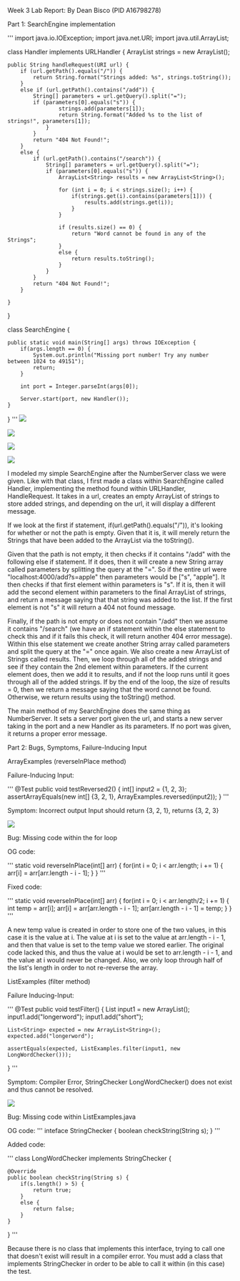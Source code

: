 Week 3 Lab Report: By Dean Bisco (PID A16798278)

Part 1: SearchEngine implementation

'''
import java.io.IOException;
import java.net.URI;
import java.util.ArrayList;

class Handler implements URLHandler {
    ArrayList<String> strings = new ArrayList<String>();

    public String handleRequest(URI url) {
        if (url.getPath().equals("/")) {
            return String.format("Strings added: %s", strings.toString());
        }
        else if (url.getPath().contains("/add")) {
            String[] parameters = url.getQuery().split("=");
            if (parameters[0].equals("s")) {
                    strings.add(parameters[1]);
                    return String.format("Added %s to the list of strings!", parameters[1]);
                }
            }
            return "404 Not Found!";
        }
        else {
            if (url.getPath().contains("/search")) {
                String[] parameters = url.getQuery().split("=");
                if (parameters[0].equals("s")) {
                    ArrayList<String> results = new ArrayList<String>();

                    for (int i = 0; i < strings.size(); i++) {
                        if(strings.get(i).contains(parameters[1])) {
                            results.add(strings.get(i));
                        }
                    }

                    if (results.size() == 0) {
                        return "Word cannot be found in any of the Strings";
                    }
                    else {
                        return results.toString();
                    }
                }
            }
            return "404 Not Found!";
        }

    }
}

class SearchEngine {

    public static void main(String[] args) throws IOException {
        if(args.length == 0) {
            System.out.println("Missing port number! Try any number between 1024 to 49151");
            return;
        }

        int port = Integer.parseInt(args[0]);

        Server.start(port, new Handler());
    }
}
'''
![](https://aquazap.github.io/cse15l-lab-reports/lab-report-3-screenshot-1.png)

![](https://aquazap.github.io/cse15l-lab-reports/lab-report-3-screenshot-2.png)

![](https://aquazap.github.io/cse15l-lab-reports/lab-report-3-screenshot-3.png)

![](https://aquazap.github.io/cse15l-lab-reports/lab-report-3-screenshot-4.png)

I modeled my simple SearchEngine after the NumberServer class we were given. Like with that class, I first made a class within SearchEngine called Handler, implementing the method found within URLHandler, HandleRequest. It takes in a url, creates an empty ArrayList of strings to store added strings, and depending on the url, it will display a different message.

If we look at the first if statement, if(url.getPath().equals("/")), it's looking for whether or not the path is empty. Given that it is, it will merely return the Strings that have been added to the ArrayList via the toString(). 

Given that the path is not empty, it then checks if it contains "/add" with the following else if statement. If it does, then it will create a new String array called parameters by splitting the query at the "=". So if the entire url were "localhost:4000/add?s=apple" then parameters would be ["s", "apple"]. It then checks if that first element within parameters is "s". If it is, then it will add the second element within parameters to the final ArrayList of strings, and return a message saying that that string was added to the list. If the first element is not "s" it will return a 404 not found message.

Finally, if the path is not empty or does not contain "/add" then we assume it contains "/search" (we have an if statement within the else statement to check this and if it fails this check, it will return another 404 error message). Within this else statement we create another String array called parameters and split the query at the "=" once again. We also create a new ArrayList of Strings called results. Then, we loop through all of the added strings and see if they contain the 2nd element within parameters. If the current element does, then we add it to results, and if not the loop runs until it goes through all of the added strings. If by the end of the loop, the size of results = 0, then we return a message saying that the word cannot be found. Otherwise, we return results using the toString() method.

The main method of my SearchEngine does the same thing as NumberServer. It sets a server port given the url, and starts a new server taking in the port and a new Handler as its parameters. If no port was given, it returns a proper error message.

Part 2: Bugs, Symptoms, Failure-Inducing Input

ArrayExamples (reverseInPlace method)

Failure-Inducing Input:

'''
@Test 
public void testReversed2() {
    int[] input2 = {1, 2, 3};
    assertArrayEquals(new int[] {3, 2, 1}, ArrayExamples.reversed(input2));
}
'''

Symptom: Incorrect output
Input should return {3, 2, 1}, returns {3, 2, 3}

![](https://aquazap.github.io/cse15l-lab-reports/lab-report-3-screenshot-5.png)

Bug: Missing code within the for loop

OG code:

'''
static void reverseInPlace(int[] arr) {
    for(int i = 0; i < arr.length; i += 1) {
        arr[i] = arr[arr.length - i - 1];
    }
}
'''

Fixed code:

'''
static void reverseInPlace(int[] arr) {
    for(int i = 0; i < arr.length/2; i += 1) {
        int temp = arr[i];
        arr[i] = arr[arr.length - i - 1];
        arr[arr.length - i - 1] = temp;
    }
}
'''

A new temp value is created in order to store one of the two values, in this case it is the value at i. The value at i is set to the value at arr.length - i - 1, and then that value is set to the temp value we stored earlier. The original code lacked this, and thus the value at i would be set to arr.length - i - 1, and the value at i would never be changed. Also, we only loop through half of the list's length in order to not re-reverse the array.

ListExamples (filter method) 

Failure Inducing-Input:

'''
@Test
public void testFilter() {
    List<String> input1 = new ArrayList<String>();
    input1.add("longerword");
    input1.add("short");

    List<String> expected = new ArrayList<String>();
    expected.add("longerword");

    assertEquals(expected, ListExamples.filter(input1, new LongWordChecker()));
}
'''

Symptom: Compiler Error, StringChecker LongWordChecker() does not exist and thus cannot be resolved.

![](https://aquazap.github.io/cse15l-lab-reports/lab-report-3-screenshot-6.png)

Bug: Missing code within ListExamples.java 

OG code:
'''
inteface StringChecker { boolean checkString(String s); }
'''

Added code:

'''
class LongWordChecker implements StringChecker {
  
    @Override
    public boolean checkString(String s) {
        if(s.length() > 5) {
            return true;
        }
        else {
            return false;
        }
    }
}
'''

Because there is no class that implements this interface, trying to call one that doesn't exist will result in a compiler error. You must add a class that implements StringChecker in order to be able to call it within (in this case) the test.









